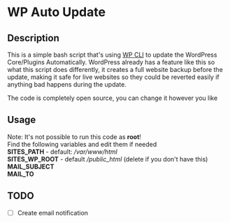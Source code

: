 # WP Auto Update

## Description
This is a simple bash script that's using [WP CLI](https://wp-cli.org/) to update the WordPress Core/Plugins Automatically.
WordPress already has a feature like this so what this script does differently, it creates a full website backup before the update, making it safe for live websites so they could be reverted easily if anything bad happens during the update.

The code is completely open source, you can change it however you like

## Usage
Note:
It's not possible to run this code as **root**!\
Find the following variables and edit them if needed\
**SITES_PATH** - default: */var/www/html* \
**SITES_WP_ROOT** - default */public_html* (delete if you don't have this)\
**MAIL_SUBJECT**\
**MAIL_TO**

## TODO
- [ ] Create email notification
